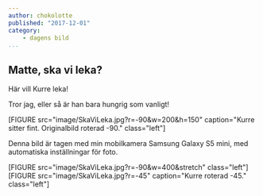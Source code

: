 ```yaml
---
author: chokolotte
published: "2017-12-01"
category:
    - dagens bild
...
```


Matte, ska vi leka?
----------------

Här vill Kurre leka!

Tror jag, eller så är han bara hungrig som vanligt!

<!--<figure class="figure left">
    <a href="image/SkaViLeka.jpg"><img src="image/SkaViLeka.jpg?h=400" alt="Sittande Kurre"/></a>
    <figcaption>Snäälla, kom så leker vi.</figcaption>
</figure> -->
[FIGURE src="image/SkaViLeka.jpg?r=-90&w=200&h=150" caption="Kurre sitter fint. Originalbild roterad -90." class="left"]

<!--more-->

Denna bild är tagen med min mobilkamera Samsung Galaxy S5 mini, med automatiska inställningar för foto.

[FIGURE src="image/SkaViLeka.jpg?r=-90&w=400&stretch" class="left"]
[FIGURE src="image/SkaViLeka.jpg?r=-45" caption="Kurre roterad -45." class="left"]
